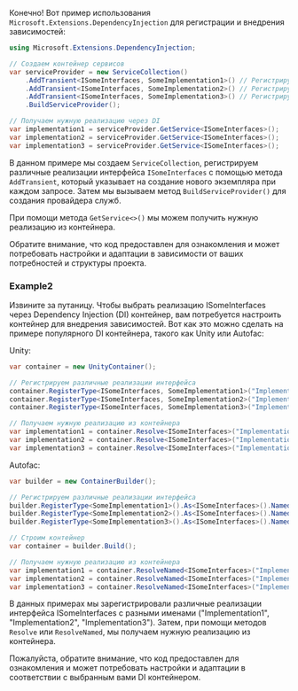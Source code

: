 Конечно! Вот пример использования `Microsoft.Extensions.DependencyInjection` для регистрации и внедрения зависимостей:

```csharp
using Microsoft.Extensions.DependencyInjection;

// Создаем контейнер сервисов
var serviceProvider = new ServiceCollection()
    .AddTransient<ISomeInterfaces, SomeImplementation1>() // Регистрируем первую реализацию
    .AddTransient<ISomeInterfaces, SomeImplementation2>() // Регистрируем вторую реализацию
    .AddTransient<ISomeInterfaces, SomeImplementation3>() // Регистрируем третью реализацию
    .BuildServiceProvider();

// Получаем нужную реализацию через DI
var implementation1 = serviceProvider.GetService<ISomeInterfaces>();
var implementation2 = serviceProvider.GetService<ISomeInterfaces>();
var implementation3 = serviceProvider.GetService<ISomeInterfaces>();
```

В данном примере мы создаем `ServiceCollection`, регистрируем различные реализации интерфейса `ISomeInterfaces` с помощью метода `AddTransient`, который указывает на создание нового экземпляра при каждом запросе. Затем мы вызываем метод `BuildServiceProvider()` для создания провайдера служб.

При помощи метода `GetService<>()` мы можем получить нужную реализацию из контейнера.

Обратите внимание, что код предоставлен для ознакомления и может потребовать настройки и адаптации в зависимости от ваших потребностей и структуры проекта.

### Example2 ###

Извините за путаницу. Чтобы выбрать реализацию ISomeInterfaces через Dependency Injection (DI) контейнер, вам потребуется настроить контейнер для внедрения зависимостей. Вот как это можно сделать на примере популярного DI контейнера, такого как Unity или Autofac:

Unity:
```csharp
var container = new UnityContainer();

// Регистрируем различные реализации интерфейса
container.RegisterType<ISomeInterfaces, SomeImplementation1>("Implementation1");
container.RegisterType<ISomeInterfaces, SomeImplementation2>("Implementation2");
container.RegisterType<ISomeInterfaces, SomeImplementation3>("Implementation3");

// Получаем нужную реализацию из контейнера
var implementation1 = container.Resolve<ISomeInterfaces>("Implementation1");
var implementation2 = container.Resolve<ISomeInterfaces>("Implementation2");
var implementation3 = container.Resolve<ISomeInterfaces>("Implementation3");
```

Autofac:
```csharp
var builder = new ContainerBuilder();

// Регистрируем различные реализации интерфейса
builder.RegisterType<SomeImplementation1>().As<ISomeInterfaces>().Named<ISomeInterfaces>("Implementation1");
builder.RegisterType<SomeImplementation2>().As<ISomeInterfaces>().Named<ISomeInterfaces>("Implementation2");
builder.RegisterType<SomeImplementation3>().As<ISomeInterfaces>().Named<ISomeInterfaces>("Implementation3");

// Строим контейнер
var container = builder.Build();

// Получаем нужную реализацию из контейнера
var implementation1 = container.ResolveNamed<ISomeInterfaces>("Implementation1");
var implementation2 = container.ResolveNamed<ISomeInterfaces>("Implementation2");
var implementation3 = container.ResolveNamed<ISomeInterfaces>("Implementation3");
```

В данных примерах мы зарегистрировали различные реализации интерфейса ISomeInterfaces с разными именами ("Implementation1", "Implementation2", "Implementation3"). Затем, при помощи методов `Resolve` или `ResolveNamed`, мы получаем нужную реализацию из контейнера.

Пожалуйста, обратите внимание, что код предоставлен для ознакомления и может потребовать настройки и адаптации в соответствии с выбранным вами DI контейнером.
